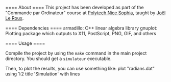 ==== About ====
This project has been developed as part of the "Commande par Ordinateur" course at [Polytech Nice Sophia](http://www.polytechnice.fr/), taught by [Joël Le Roux](http://users.polytech.unice.fr/~leroux/).

==== Dependencies ====
armadillo: C++ linear algebra library
gnuplot: Plotting package which outputs to X11, PostScript, PNG, GIF, and others

==== Usage ====

Compile the project by using the `make` command in the main project directory.
You should get a `simulateur` executable.

Then, to plot the results, you can use something like:
    plot "radians.dat" using 1:2 title 'Simulation' with lines
